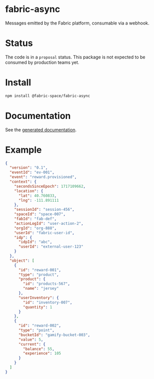 # fabric-async
Messages emitted by the Fabric platform, consumable via a webhook.

# Status
The code is in a `proposal` status.
This package is not expected to be consumed by production teams yet.

# Install
```bash
npm install @fabric-space/fabric-async
```

# Documentation
See the [generated documentation](https://fabric-pbc.github.io/fabric-public/).

# Example
```json
{
  "version": "0.1",
  "eventId": "ev-001",
  "event": "reward.provisioned",
  "context": {
    "secondsSinceEpoch": 1717109662,
    "location": {
      "lat": 40.760833,
      "lng": -111.891111
    },
    "sessionId": "session-456",
    "spaceId": "space-007",
    "fabId": "fab-def",
    "actionLogId": "user-action-2",
    "orgId": "org-888",
    "userId": "fabric-user-id",
    "idp": {
      "idpId": "abc",
      "userId": "external-user-123"
    }
  },
  "object": [
    {
      "id": "reward-001",
      "type": "product",
      "product": {
        "id": "products-567",
        "name": "jersey"
      },
      "userInventory": {
        "id": "inventory-007",
        "quantity": 1
      }
    },
    {
      "id": "reward-002",
      "type": "point",
      "bucketId": "gamify-bucket-003",
      "value": 5,
      "current": {
        "balance": 55,
        "experience": 105
      }
    }
  ]
}
```
